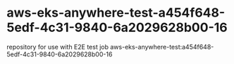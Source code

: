# aws-eks-anywhere-test-a454f648-5edf-4c31-9840-6a2029628b00-16
repository for use with E2E test job aws-eks-anywhere-test:a454f648-5edf-4c31-9840-6a2029628b00-16
